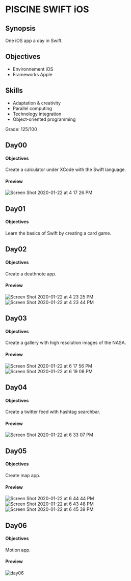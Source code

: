 # PISCINE SWIFT iOS

## Synopsis
One iOS app a day in Swift.

## Objectives
- Environnement iOS
- Frameworks Apple

## Skills
- Adaptation & creativity
- Parallel computing
- Technology integration
- Object-oriented programming

Grade: 125/100

## Day00
#### Objectives
Create a calculator under XCode with the Swift language.

#### Preview
![Screen Shot 2020-01-22 at 4 17 26 PM](https://user-images.githubusercontent.com/38137535/72992407-fc738d80-3df3-11ea-98e7-5964fc39ca1f.png)

## Day01
#### Objectives
Learn the basics of Swift by creating a card game.

## Day02
#### Objectives
Create a deathnote app.

#### Preview
![Screen Shot 2020-01-22 at 4 23 25 PM](https://user-images.githubusercontent.com/38137535/72992439-072e2280-3df4-11ea-9298-ba4de380f796.png)![Screen Shot 2020-01-22 at 4 23 44 PM](https://user-images.githubusercontent.com/38137535/72992443-07c6b900-3df4-11ea-8e20-06c321e672ac.png)

## Day03
#### Objectives
Create a gallery with high resolution images of the NASA.

#### Preview
![Screen Shot 2020-01-22 at 6 17 56 PM](https://user-images.githubusercontent.com/38137535/72992506-1f9e3d00-3df4-11ea-8e7c-16dd00a9486c.png)![Screen Shot 2020-01-22 at 6 19 08 PM](https://user-images.githubusercontent.com/38137535/72992507-1f9e3d00-3df4-11ea-8188-f3cae8d752d6.png)

## Day04
#### Objectives
Create a twitter feed with hashtag searchbar.

#### Preview
![Screen Shot 2020-01-22 at 6 33 07 PM](https://user-images.githubusercontent.com/38137535/72992543-3349a380-3df4-11ea-97b7-32cfe289f3cf.png)


## Day05
#### Objectives
Create map app.

#### Preview
![Screen Shot 2020-01-22 at 6 44 44 PM](https://user-images.githubusercontent.com/38137535/72992604-53796280-3df4-11ea-822d-859e89d1a904.png)![Screen Shot 2020-01-22 at 6 43 48 PM](https://user-images.githubusercontent.com/38137535/72992607-53796280-3df4-11ea-8ff2-d3a08921eca0.png)![Screen Shot 2020-01-22 at 6 45 39 PM](https://user-images.githubusercontent.com/38137535/72992608-53796280-3df4-11ea-9923-c1ea2a397555.png)


## Day06
#### Objectives
Motion app.

#### Preview
![day06](https://user-images.githubusercontent.com/38137535/73168964-4eb9f480-40fb-11ea-9026-5c8806b8cdd0.gif)
